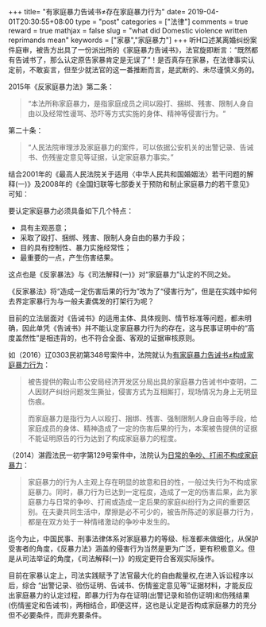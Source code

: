 +++
title= "有家庭暴力告诫书≠存在家庭暴力行为"
date= 2019-04-01T20:30:55+08:00
type = "post"
categories = ["法律"]
comments = true
reward = true
mathjax = false
slug = "what did Domestic violence written reprimands mean"
keywords = ["家暴","家庭暴力"]
+++
听H口述某离婚纠纷案件庭审，被告方出具了一份派出所的《家庭暴力告诫书》，法官旋即断言：“既然都有告诫书了，那么认定原告家暴肯定是无误了”！是否真存在家暴，在法律事实认定前，不敢妄言，但至少就法官的这一番推断而言，是武断的、未尽谨慎义务的。
<!--more-->
2015年《反家庭暴力法》第二条：

>“本法所称家庭暴力，是指家庭成员之间以殴打、捆绑、残害、限制人身自由以及经常性谩骂、恐吓等方式实施的身体、精神等侵害行为。“

第二十条：

>“人民法院审理涉及家庭暴力的案件，可以依据公安机关的出警记录、告诫书、伤残鉴定意见等证据，认定家庭暴力事实。”

结合2001年的《最高人民法院关于适用〈中华人民共和国婚姻法〉若干问题的解释(一)》及2008年的《全国妇联等七部委关于预防和制止家庭暴力的若干意见》可知：

要认定家庭暴力必须具备如下几个特点：

- 具有主观恶意；
- 采取了殴打、捆绑、残害、限制人身自由的暴力手段；
- 目的具有控制性、暴力实施经常性；
- 最重要的一点，产生伤害结果。

这点也是《反家暴法》与《司法解释(一)》对“家庭暴力”认定的不同之处。

《反家暴法》将“造成一定伤害后果的行为”改为了“侵害行为”，但是在实践中如何去界定家暴行为与一般夫妻偶发的打架行为呢？

目前的立法层面对《告诫书》的适用主体、具体规则、情节标准等问题，都未明确，因此单凭《告诫书》并不能认定家庭暴力行为的存在，这与民事证明中的“高度盖然性”是相违背的，也不符合全面、客观的证据审核原则。

如（2016）辽0303民初第348号案件中，法院就认为<u>有家庭暴力告诫书≠构成家庭暴力行为</u>：

>被告提供的鞍山市公安局经济开发区分局出具的家庭暴力告诫书中查明，二人因财产纠纷问题发生撕扯，侵害方式为互相厮打，现场情况为身上无明显伤痕。
>
>而家庭暴力是指行为人以殴打、捆绑、残害、强制限制人身自由等手段，给家庭成员的身体、精神造成了一定的伤害后果的行为，本案被告提供的证据不能证明原告的行为达到了构成家庭暴力的程度。

（2014）湛霞法民一初字第129号案件中，法院认为<u>日常的争吵、打闹不构成家庭暴力</u>：

>家庭暴力的行为人主观上存在明显的故意和目的性，一般过失行为不构成家庭暴力。同时，暴力行为已达到一定程度，造成了一定的伤害后果，此为家庭暴力与日常的争吵、打闹或造成一定后果的家庭纠纷行为之间的重要区别。在夫妻共同生活中，摩擦是必不可少的，被告所陈述的家庭暴力行为，都是在双方处于一种情绪激动的争吵中发生的。

迄今为止，中国民事、刑事法律体系对家庭暴力的等级、标准都未做细化，从保护受害者的角度，《反暴力法》涵盖的侵害行为当然是更为广泛，更有积极意义。但是从司法举证的角度，《司法解释(一)》的规定更符合客观实际操作。

目前在家暴认定上，司法实践赋予了法官最大化的自由裁量权,在进入诉讼程序以后，综合 “出警记录、验伤证明、告诫书、伤情鉴定意见等”证据材料，才能反应出家庭暴力的认定过程，即暴力行为存在证明(出警记录和验伤证明)和伤残结果(伤情鉴定和告诫书)，两相结合，即便这样，这也是认定是否构成家庭暴力的充分但不必要条件，而非充要条件。
